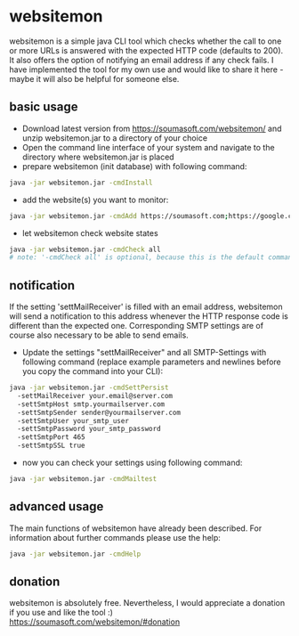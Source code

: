 # websitemon
websitemon is a simple java CLI tool which checks whether the call to one or more URLs is answered with the expected HTTP code (defaults to 200). It also offers the option of notifying an email address if any check fails.
I have implemented the tool for my own use and would like to share it here - maybe it will also be helpful for someone else.

## basic usage
- Download latest version from https://soumasoft.com/websitemon/ and unzip websitemon.jar to a directory of your choice
- Open the command line interface of your system and navigate to the directory where websitemon.jar is placed
- prepare websitemon (init database) with following command:
```bash
java -jar websitemon.jar -cmdInstall
```
- add the website(s) you want to monitor:
````bash
java -jar websitemon.jar -cmdAdd https://soumasoft.com;https://google.com;http://your-website.com
````
- let websitemon check website states
````bash
java -jar websitemon.jar -cmdCheck all
# note: '-cmdCheck all' is optional, because this is the default command
````

## notification
If the setting 'settMailReceiver' is filled with an email address, websitemon will send a notification to this address whenever the HTTP response code is different than the expected one. Corresponding SMTP settings are of course also necessary to be able to send emails.

- Update the settings "settMailReceiver" and all SMTP-Settings with following command (replace example parameters and newlines before you copy the command into your CLI):
````bash
java -jar websitemon.jar -cmdSettPersist
  -settMailReceiver your.email@server.com
  -settSmtpHost smtp.yourmailserver.com
  -settSmtpSender sender@yourmailserver.com
  -settSmtpUser your_smtp_user
  -settSmtpPassword your_smtp_password
  -settSmtpPort 465
  -settSmtpSSL true
````
- now you can check your settings using following command:
````bash
java -jar websitemon.jar -cmdMailtest
````

## advanced usage
The main functions of websitemon have already been described. For information about further commands please use the help:
````bash
java -jar websitemon.jar -cmdHelp
````

## donation
websitemon is absolutely free. Nevertheless, I would appreciate a donation if you use and like the tool :)<br/>
https://soumasoft.com/websitemon/#donation
